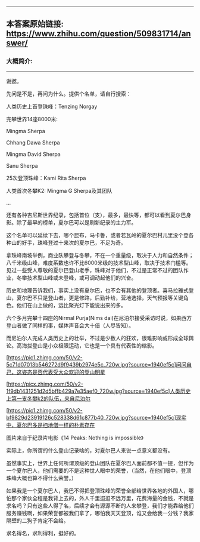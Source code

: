 ----------------------------------------
## 本答案原始链接: https://www.zhihu.com/question/509831714/answer/
### 大概简介: 
----------------------------------------
谢邀。

先问是不是，再问为什么。提供个名单，请自行搜索：

人类历史上首登珠峰：Tenzing Norgay

完攀世界14座8000米:

Mingma Sherpa

Chhang Dawa Sherpa

Mingma David Sherpa

Sanu Sherpa

25次登顶珠峰：Kami Rita Sherpa

人类首次冬攀K2: Mingma G Sherpa及其团队

…

还有各种吉尼斯世界纪录，包括首位（支），最多，最快等，都可以看到夏尔巴身影。除了最早的榜单，夏尔巴可以是刷新纪录的主力军。

这个名单可以延续下去，哪个昆布，马卡鲁，或者若瓦岭的夏尔巴村儿里没个登各种山的好手，珠峰登过十来次的夏尔巴，不足为奇。

拿珠峰南坡举例，商业队攀登与冬攀，不在一个重量级，取决于人力和自然条件；八千米级山峰，难度系数也许不比6000米级的技术型山峰，取决于技术门槛等。见过一些受人尊敬的夏尔巴登山老手，珠峰对于他们，不过是正常不过的团队作业，冬攀技术型山峰或未登峰，或可调动起他们的兴奋。

历史和地理告诉我们，事实上没有夏尔巴，也不会有其他的登顶者。喜马拉雅式登山，夏尔巴不只是登山者，更是修路，后勤补给，营地选择，天气预报等关键角色。他们在山上做的，远比聚光灯下能说出来的多。

六个多月完攀十四座的Nirmal Purja(Nims dai)在尼泊尔接受采访时说，如果西方登山者做了同样的事，媒体声音会大十倍（人尽皆知）。

而尼泊尔人完成人类历史上的壮举，不过是少数人的狂欢，很难影响或形成全球舆论。高海拔登山是小众极限运动，它也是一个具有代表性的缩影。

[https://pic1.zhimg.com/50/v2-5c71d07013b546272d9f9439b2974e5c_720w.jpg?source=1940ef5c]问问自己，这姿态是否代表受大众欢迎的登山明星




[https://picx.zhimg.com/50/v2-1f9db1431251d2d5bffb429a7e35aef0_720w.jpg?source=1940ef5c]人类历史上第一支冬攀k2的队伍，来自尼泊尔




[https://pic1.zhimg.com/50/v2-bf9829d23919126c528338d61c877b40_720w.jpg?source=1940ef5c]现实中，夏尔巴多是扫地僧一样的朴素存在

图片来自于纪录片电影《14 Peaks: Nothing is impossible》

实际上，你所谓的什么登山记录啥的，对夏尔巴人来说一点意义都没有。

虽然事实上，世界上任何所谓顶级的登山团队在夏尔巴人面前都不值一提，但作为一个夏尔巴人，他们需要的不是这种世人眼中的荣誉，（当然，在他们眼中，登顶珠峰大概也算不得什么荣誉。）

如果我是一个夏尔巴人，我巴不得把登顶珠峰的荣誉全部给世界各地的外国人，哪怕那个家伙全程是我背上去的，外人千里迢迢不远万里，花费海量的金钱，不就是求名吗？只有这些人得了名，后续才会有源源不断的人来攀登，我们才能靠给他们服务赚钱啊，如果荣誉都被我们拿了，哪怕我天天登顶，谁又会给我一分钱？我家隔壁的二狗子肯定不会给。

求名得名，求利得利，挺好的。

